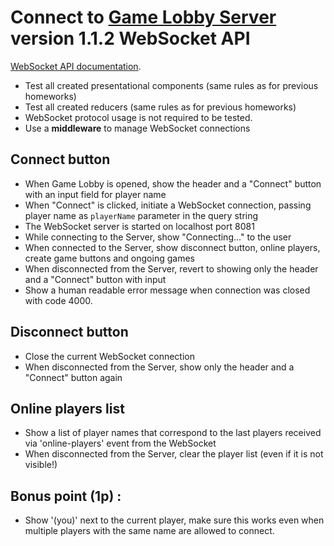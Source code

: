 # Connect to [Game Lobby Server](https://www.npmjs.com/package/game_lobby_server) version 1.1.2 WebSocket API

[WebSocket API documentation](https://bitbucket.org/urmastalimaa/game_lobby_server/src/641a82fcfd1f3e4f6c3a1901ab5fc80e369cc92c/README.md?at=v1.1.1&fileviewer=file-view-default#markdown-header-websocket-api).

* Test all created presentational components (same rules as for previous homeworks)
* Test all created reducers (same rules as for previous homeworks)
* WebSocket protocol usage is not required to be tested.
* Use a **middleware** to manage WebSocket connections

## Connect button

* When Game Lobby is opened, show the header and a "Connect" button with an input field for player name
* When "Connect" is clicked, initiate a WebSocket connection, passing player name as `playerName` parameter in the query string
* The WebSocket server is started on localhost port 8081
* While connecting to the Server, show "Connecting..." to the user
* When connected to the Server, show disconnect button, online players, create game buttons and ongoing games
* When disconnected from the Server, revert to showing only the header and a "Connect" button with input
* Show a human readable error message when connection was closed with code 4000.

## Disconnect button

* Close the current WebSocket connection
* When disconnected from the Server, show only the header and a "Connect" button again

## Online players list

* Show a list of player names that correspond to the last players received via 'online-players' event from the WebSocket
* When disconnected from the Server, clear the player list (even if it is not visible!)

## Bonus point (1p) :
* Show '(you)' next to the current player, make sure this works even when multiple players with the same name are allowed to connect.
